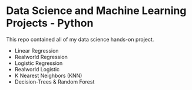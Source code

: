 # Data Science and Machine Learning Projects - Python
This repo contained all of my data science hands-on project.
- Linear Regression
- Realworld Regression
- Logistic Regression
- Realworld Logistic
- K Nearest Neighbors (KNN)
- Decision-Trees & Random Forest
